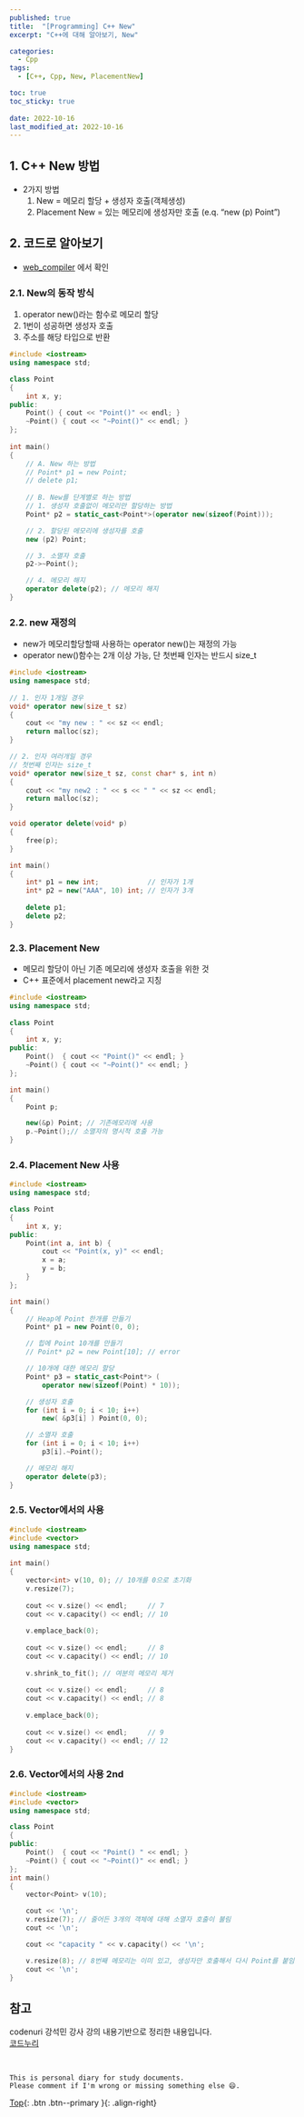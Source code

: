 ```yaml
---
published: true
title:  "[Programming] C++ New"
excerpt: "C++에 대해 알아보기, New"

categories:
  - Cpp
tags:
  - [C++, Cpp, New, PlacementNew]

toc: true
toc_sticky: true
 
date: 2022-10-16
last_modified_at: 2022-10-16
---
```


## 1. C++ New 방법
- 2가지 방법
    1. New = 메모리 할당 + 생성자 호출(객체생성)
    2. Placement New = 있는 메모리에 생성자만 호출 (e.q. “new (p) Point”)

## 2. 코드로 알아보기
- [web_compiler](https://godbolt.org/) 에서 확인

### 2.1. New의 동작 방식 
1. operator new()라는 함수로 메모리 할당 
2. 1번이 성공하면 생성자 호출 
3. 주소를 해당 타입으로 반환 

```cpp
#include <iostream> 
using namespace std; 

class Point 
{ 
    int x, y; 
public: 
    Point() { cout << "Point()" << endl; } 
    ~Point() { cout << "~Point()" << endl; } 
}; 
  
int main() 
{ 
    // A. New 하는 방법
    // Point* p1 = new Point; 
    // delete p1;
  
    // B. New를 단계별로 하는 방법
    // 1. 생성자 호출없이 메모리만 할당하는 방법 
    Point* p2 = static_cast<Point*>(operator new(sizeof(Point))); 

    // 2. 할당된 메모리에 생성자를 호출 
    new (p2) Point; 

    // 3. 소멸자 호출 
    p2->~Point(); 

    // 4. 메모리 해지
    operator delete(p2); // 메모리 해지 
}
```

### 2.2. new 재정의
- new가 메모리할당할때 사용하는 operator new()는 재정의 가능
- operator new()함수는 2개 이상 가능, 단 첫번째 인자는 반드시 size_t

```cpp
#include <iostream> 
using namespace std; 
  
// 1. 인자 1개일 경우
void* operator new(size_t sz) 
{ 
    cout << "my new : " << sz << endl; 
    return malloc(sz); 
} 

// 2. 인자 여러개일 경우
// 첫번째 인자는 size_t
void* operator new(size_t sz, const char* s, int n) 
{ 
    cout << "my new2 : " << s << " " << sz << endl; 
    return malloc(sz); 
} 

void operator delete(void* p) 
{ 
    free(p); 
} 

int main() 
{ 
    int* p1 = new int;            // 인자가 1개
    int* p2 = new("AAA", 10) int; // 인자가 3개
 
    delete p1;
    delete p2;
}
```

### 2.3. Placement New
- 메모리 할당이 아닌 기존 메모리에 생성자 호출을 위한 것
- C++ 표준에서 placement new라고 지칭

```cpp
#include <iostream> 
using namespace std; 
  
class Point 
{ 
    int x, y; 
public: 
    Point()  { cout << "Point()" << endl; } 
    ~Point() { cout << "~Point()" << endl; } 
}; 

int main() 
{ 
    Point p; 

    new(&p) Point; // 기존메모리에 사용
    p.~Point();// 소멸자의 명시적 호출 가능
}
```

### 2.4. Placement New 사용

```cpp
#include <iostream> 
using namespace std;

class Point
{
    int x, y;
public:
    Point(int a, int b) {
        cout << "Point(x, y)" << endl;
        x = a;
        y = b;
    }
};

int main() 
{ 
    // Heap에 Point 한개를 만들기
    Point* p1 = new Point(0, 0); 

    // 힙에 Point 10개를 만들기
    // Point* p2 = new Point[10]; // error

    // 10개에 대한 메모리 할당
    Point* p3 = static_cast<Point*> ( 
        operator new(sizeof(Point) * 10)); 

    // 생성자 호출
    for (int i = 0; i < 10; i++) 
        new( &p3[i] ) Point(0, 0); 

    // 소멸자 호출
    for (int i = 0; i < 10; i++) 
        p3[i].~Point(); 

    // 메모리 해지 
    operator delete(p3);
}
```

### 2.5. Vector에서의 사용

```cpp
#include <iostream> 
#include <vector> 
using namespace std; 
  
int main() 
{ 
    vector<int> v(10, 0); // 10개를 0으로 초기화 
    v.resize(7); 
  
    cout << v.size() << endl;     // 7 
    cout << v.capacity() << endl; // 10 
  
    v.emplace_back(0);
  
    cout << v.size() << endl;     // 8 
    cout << v.capacity() << endl; // 10 
  
    v.shrink_to_fit(); // 여분의 메모리 제거 
  
    cout << v.size() << endl;     // 8 
    cout << v.capacity() << endl; // 8 
  
    v.emplace_back(0); 
  
    cout << v.size() << endl;     // 9 
    cout << v.capacity() << endl; // 12 
} 
```

### 2.6. Vector에서의 사용 2nd

```cpp
#include <iostream> 
#include <vector> 
using namespace std; 

class Point 
{
public: 
    Point()  { cout << "Point() " << endl; } 
    ~Point() { cout << "~Point()" << endl; } 
}; 
int main() 
{ 
    vector<Point> v(10); 

    cout << '\n';
    v.resize(7); // 줄어든 3개의 객체에 대해 소멸자 호출이 불림
    cout << '\n';

    cout << "capacity " << v.capacity() << '\n';

    v.resize(8); // 8번째 메모리는 이미 있고, 생성자만 호출해서 다시 Point를 붙임
    cout << '\n';
} 
```

## 참고
codenuri 강석민 강사 강의 내용기반으로 정리한 내용입니다.  
[코드누리](https://github.com/codenuri)

<br>

    This is personal diary for study documents.
    Please comment if I'm wrong or missing something else 😄. 

[Top](#){: .btn .btn--primary }{: .align-right}